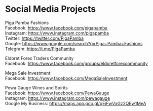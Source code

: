 # Social Media Projects

Piga Pamba Fashions </br>
Facebook: https://www.facebook.com/pigapamba </br>
Instagram: https://www.instagram.com/pigapamba </br>
Twitter: https://twitter.com/PigaPamba </br>
Google: https://www.google.com/search?q=Piga+Pamba+Fashions </br>
Telegram: https://t.me/PigaPamba </br>

Eldoret Forex Traders Community </br>
Facebook: https://www.facebook.com/groups/eldoretforexcommunity </br>

Mega Sale Investment </br>
Facebook: https://www.facebook.com/MegaSaleInvestment </br>

Pewa Gauge Wines and Spirits </br>
Facebook: https://www.facebook.com/PewaGauge </br>
Instagram: https://www.instagram.com/pewagauge </br>
Google My Business: https://maps.app.goo.gl/qEiFwVxGz2QEw1MeA </br>





 










